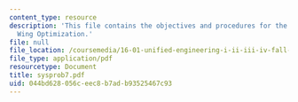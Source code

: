 ```yaml
---
content_type: resource
description: 'This file contains the objectives and procedures for the topic: Detailed
  Wing Optimization.'
file: null
file_location: /coursemedia/16-01-unified-engineering-i-ii-iii-iv-fall-2005-spring-2006/044bd628056ceec8b7adb93525467c93_sysprob7.pdf
file_type: application/pdf
resourcetype: Document
title: sysprob7.pdf
uid: 044bd628-056c-eec8-b7ad-b93525467c93
---
```

